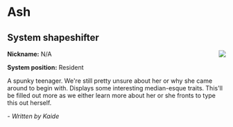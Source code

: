 # Ash
## System shapeshifter
<img align="right" src="https://i.imgur.com/FpFwRKI.png">

**Nickname:** N/A

**System position:** Resident

A spunky teenager. We're still pretty unsure about her or why she came around to begin with. Displays some interesting median-esque traits. This'll be filled out more as we either learn more about her or she fronts to type this out herself.

*\- Written by Kaide*

